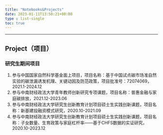```yaml
---
title: "Notebooks&Projects"
date: 2023-01-11T13:50:21+08:00
type : list-single
toc: true
---
```

***

## Project（项目）

### 研究生期间项目

1. 参与中国国家自然科学基金面上项目，项目名称：基于中国试点碳市场准自然实验的碳泄漏诱发机理、关键动因及防范政策，项目批准号：72074069，2021.1-2024.12
  2. 参与中南财经政法大学青年教师创新研究专项课题，项目名称：普惠金融与家庭碳排放，2021.12-2023.06
  3. 参与中南财经政法大学研究生创新教育计划项目硕士生实践创新课题，项目名称：新基建投融资模式研究，2020.10-2021.09
  4. 参与中南财经政法大学研究生创新教育计划项目硕士生实践创新课题，项目名称：子女数量、生育政策与家庭杠杆率——基于CHFS数据的实证研究，2020.10-2023.12




